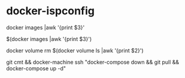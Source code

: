 # docker-ispconfig

docker images |awk '{print $3}'

$(docker images |awk '{print $3}')

docker volume rm $(docker volume ls |awk '{print $2}')

git cmt && docker-machine ssh "docker-compose down && git pull && docker-compose up -d"


